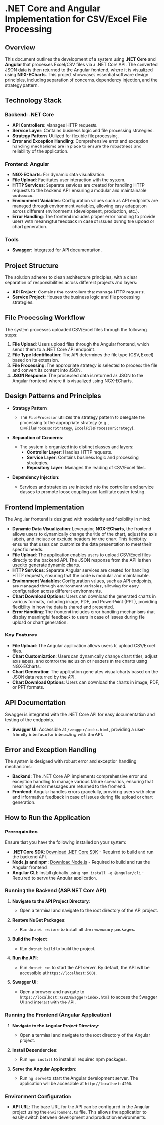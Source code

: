 
# .NET Core and Angular Implementation for CSV/Excel File Processing

## Overview

This document outlines the development of a system using **.NET Core** and **Angular** that processes Excel/CSV files via a .NET Core API. The converted JSON data is then returned to the Angular frontend, where it is visualized using **NGX-ECharts**. This project showcases essential software design principles, including separation of concerns, dependency injection, and the strategy pattern.

## Technology Stack

### Backend: .NET Core
- **API Controllers**: Manages HTTP requests.
- **Service Layer**: Contains business logic and file processing strategies.
- **Strategy Pattern**: Utilized for flexible file processing.
- **Error and Exception Handling**: Comprehensive error and exception handling mechanisms are in place to ensure the robustness and reliability of the application.

### Frontend: Angular
- **NGX-ECharts**: For dynamic data visualization.
- **File Upload**: Facilitates user interaction with the system.
- **HTTP Services**: Separate services are created for handling HTTP requests to the backend API, ensuring a modular and maintainable codebase.
- **Environment Variables**: Configuration values such as API endpoints are managed through environment variables, allowing easy adaptation across different environments (development, production, etc.).
- **Error Handling**: The frontend includes proper error handling to provide users with meaningful feedback in case of issues during file upload or chart generation.

### Tools
- **Swagger**: Integrated for API documentation.

## Project Structure

The solution adheres to clean architecture principles, with a clear separation of responsibilities across different projects and layers:

- **API Project**: Contains the controllers that manage HTTP requests.
- **Service Project**: Houses the business logic and file processing strategies.

## File Processing Workflow

The system processes uploaded CSV/Excel files through the following steps:

1. **File Upload**: Users upload files through the Angular frontend, which sends them to a .NET Core API endpoint.
2. **File Type Identification**: The API determines the file type (CSV, Excel) based on its extension.
3. **File Processing**: The appropriate strategy is selected to process the file and convert its content into JSON.
4. **JSON Response**: The processed data is returned as JSON to the Angular frontend, where it is visualized using NGX-ECharts.

## Design Patterns and Principles

- **Strategy Pattern**: 
  - The `FileProcessor` utilizes the strategy pattern to delegate file processing to the appropriate strategy (e.g., `CsvFileProcessorStrategy`, `ExcelFileProcessorStrategy`).

- **Separation of Concerns**: 
  - The system is organized into distinct classes and layers:
    - **Controller Layer**: Handles HTTP requests.
    - **Service Layer**: Contains business logic and processing strategies.
    - **Repository Layer**: Manages the reading of CSV/Excel files.

- **Dependency Injection**: 
  - Services and strategies are injected into the controller and service classes to promote loose coupling and facilitate easier testing.

## Frontend Implementation

The Angular frontend is designed with modularity and flexibility in mind:

- **Dynamic Data Visualization**: Leveraging **NGX-ECharts**, the frontend allows users to dynamically change the title of the chart, adjust the axis labels, and include or exclude headers for the chart. This flexibility ensures that users can customize the data presentation to meet their specific needs.
- **File Upload**: The application enables users to upload CSV/Excel files directly to the backend API. The JSON response from the API is then used to generate dynamic charts.
- **HTTP Services**: Separate Angular services are created for handling HTTP requests, ensuring that the code is modular and maintainable.
- **Environment Variables**: Configuration values, such as API endpoints, are managed through environment variables, allowing for easy configuration across different environments.
- **Chart Download Options**: Users can download the generated charts in various formats, including image, PDF, and PowerPoint (PPT), providing flexibility in how the data is shared and presented.
- **Error Handling**: The frontend includes error handling mechanisms that display meaningful feedback to users in case of issues during file upload or chart generation.

### Key Features
- **File Upload**: The Angular application allows users to upload CSV/Excel files.
- **Chart Customization**: Users can dynamically change chart titles, adjust axis labels, and control the inclusion of headers in the charts using NGX-ECharts.
- **Chart Generation**: The application generates visual charts based on the JSON data returned by the API.
- **Chart Download Options**: Users can download the charts in image, PDF, or PPT formats.

## API Documentation

Swagger is integrated with the .NET Core API for easy documentation and testing of the endpoints.

- **Swagger UI**: Accessible at `/swagger/index.html`, providing a user-friendly interface for interacting with the API.

## Error and Exception Handling

The system is designed with robust error and exception handling mechanisms:

- **Backend**: The .NET Core API implements comprehensive error and exception handling to manage various failure scenarios, ensuring that meaningful error messages are returned to the frontend.
- **Frontend**: Angular handles errors gracefully, providing users with clear and informative feedback in case of issues during file upload or chart generation.

## How to Run the Application

### Prerequisites

Ensure that you have the following installed on your system:

- **.NET Core SDK**: [Download .NET Core SDK](https://dotnet.microsoft.com/download) - Required to build and run the backend API.
- **Node.js and npm**: [Download Node.js](https://nodejs.org/) - Required to build and run the Angular frontend.
- **Angular CLI**: Install globally using `npm install -g @angular/cli` - Required to serve the Angular application.

### Running the Backend (ASP.NET Core API)

1. **Navigate to the API Project Directory**: 
   - Open a terminal and navigate to the root directory of the API project.

2. **Restore NuGet Packages**: 
   - Run `dotnet restore` to install all the necessary packages.

3. **Build the Project**: 
   - Run `dotnet build` to build the project.

4. **Run the API**: 
   - Run `dotnet run` to start the API server. By default, the API will be accessible at `https://localhost:5001`.

5. **Swagger UI**: 
   - Open a browser and navigate to `https://localhost:7282/swagger/index.html` to access the Swagger UI and interact with the API.

### Running the Frontend (Angular Application)

1. **Navigate to the Angular Project Directory**:
   - Open a terminal and navigate to the root directory of the Angular project.

2. **Install Dependencies**:
   - Run `npm install` to install all required npm packages.

3. **Serve the Angular Application**:
   - Run `ng serve` to start the Angular development server. The application will be accessible at `http://localhost:4200`.

### Environment Configuration

- **API URL**: The base URL for the API can be configured in the Angular project using the `environment.ts` file. This allows the application to easily switch between development and production environments.

